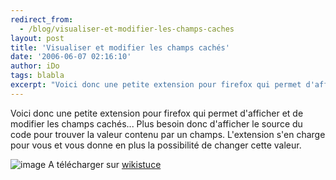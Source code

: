 ```yaml
---
redirect_from:
  - /blog/visualiser-et-modifier-les-champs-caches
layout: post
title: 'Visualiser et modifier les champs cachés'
date: '2006-06-07 02:16:10'
author: iDo
tags: blabla
excerpt: "Voici donc une petite extension pour firefox qui permet d'afficher et de modifier les champs cachés...   Plus besoin donc d'afficher le source du code pour trouver la valeur contenu par un champs. L'extension s'en charge pour vous et vous donne en plus la possibilité de changer cette valeur.  \n  \n )   \nA télécharger sur      …"
---
```


Voici donc une petite extension pour firefox qui permet d'afficher et de modifier les champs cachés...   Plus besoin donc d'afficher le source du code pour trouver la valeur contenu par un champs. L'extension s'en charge pour vous et vous donne en plus la possibilité de changer cette valeur.

 ![image](https://www.wikistuce.info/lib/exe/fetch.php/logiciels/firefox/extensions/unhidefields.jpg?w=500&amp;cache=cache)
A télécharger sur [wikistuce](http://www.wikistuce.info/doku.php/logiciels/firefox/extensions/unhide_fields_pour_voir_et_modifier_les_zones_cachees_des_formulaires)
